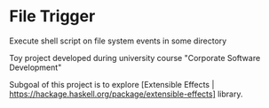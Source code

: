 # File Trigger 

Execute shell script on file system events in some directory

Toy project developed during university course "Corporate Software Development"

Subgoal of this project is to explore [Extensible Effects | https://hackage.haskell.org/package/extensible-effects] library.